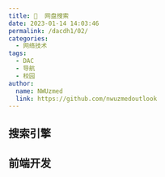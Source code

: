 ```yaml
---
title: 💽  网盘搜索
date: 2023-01-14 14:03:46
permalink: /dacdh1/02/
categories: 
  - 网络技术
tags: 
  - DAC
  - 导航
  - 校园
author: 
  name: NWUzmed
  link: https://github.com/nwuzmedoutlook
---
```


## 搜索引擎

<ClientOnly>
  <Card :cardData="cardData0" :cardListSize=4 carTitlColor="#000" carHoverColor="#000" />
</ClientOnly>

## 前端开发

<ClientOnly>
  <Card :cardData="cardData1" :cardListSize=4 carTitlColor="#000" carHoverColor="#000" />
</ClientOnly>

<script>
export default {
  data() {
    return {
      cardData0: [
        {
          id: "0",
          cardSrc: "http://www.baidu.com/",
          cardName: "百度",
          cardContent:
            "百度——全球最大的中文搜索引擎及最大的中文网站，全球领先的人工智能公司",
        },
        {cardSrc: "https://lzpan.com/", cardImgSrc: "https://api.xinac.net/icon/?url=https://lzpan.com/", cardName: "懒盘搜索", cardContent: "懒盘搜索聚合",},
        {cardSrc: "http://hao.lzpan.com/#/", cardImgSrc: "https://api.xinac.net/icon/?url=http://hao.lzpan.com/#/", cardName: "优聚集", cardContent: "联合优质网站",},
        {cardSrc: "http://www.xleiso.com/", cardImgSrc: "https://api.xinac.net/icon/?url=http://www.xleiso.com/", cardName: "迅雷搜索", cardContent: "最大的下载资源搜索网站|种子搜索网站|BT磁力链接搜索|p2p种子搜索器官网",},
        {cardSrc: "https://www.panfeifei.com/", cardImgSrc: "https://api.xinac.net/icon/?url=https://www.panfeifei.com/", cardName: "盘飞飞", cardContent: "盘搜搜,网盘搜索,资源搜索,大圣盘,大力盘,盘多多,罗马盘",},
        {cardSrc: "http://magnet.chongbuluo.com/", cardImgSrc: "https://api.xinac.net/icon/?url=http://magnet.chongbuluo.com/", cardName: "虫部落·网盘搜索", cardContent: "练就搜索达人",},
        {cardSrc: "https://www.laisoyixia.com/", cardImgSrc: "https://api.xinac.net/icon/?url=https://www.laisoyixia.com/", cardName: "来搜一下", cardContent: "网盘搜索",},
        {cardSrc: "https://dapanso.com", cardImgSrc: "https://api.xinac.net/icon/?url=https://dapanso.com", cardName: "大盘搜", cardContent: "专注于网盘资源搜索，长更长新。影视资源、考试资料、技能教程、游戏软件等等，可以搜你想搜。",},
        {cardSrc: "http://www.kengso.com/", cardImgSrc: "https://api.xinac.net/icon/?url=http://www.kengso.com/", cardName: "坑搜网", cardContent: "百度云搜索_网盘搜索_百度云资源_百度网盘搜索",},
        {cardSrc: "http://www.zhaoyunpan.cn/", cardImgSrc: "https://api.xinac.net/icon/?url=http://www.zhaoyunpan.cn/", cardName: "找云盘", cardContent: "百度网盘搜索_百度云搜索引擎_百度云资源分享你懂",},
        {cardSrc: "http://www.pansou.com/", cardImgSrc: "https://api.xinac.net/icon/?url=http://www.pansou.com/", cardName: "PanSou盘搜", cardContent: "国内优秀百度网盘搜索引擎",},
        {cardSrc: "https://www.yunpangou.com/", cardImgSrc: "https://api.xinac.net/icon/?url=https://www.yunpangou.com/", cardName: "云盘狗", cardContent: "百度云网盘搜索",},
        {cardSrc: "https://www.soupan8.com/", cardImgSrc: "https://api.xinac.net/icon/?url=https://www.soupan8.com/", cardName: "搜盘8", cardContent: "百度网盘搜索",},
        {cardSrc: "http://wp.soshoulu.com/", cardImgSrc: "https://api.xinac.net/icon/?url=http://wp.soshoulu.com/", cardName: "网盘搜索", cardContent: "百度网盘搜索神器",},
        {cardSrc: "https://www.pan131.com/", cardImgSrc: "https://api.xinac.net/icon/?url=https://www.pan131.com/", cardName: "盘131", cardContent: "百度云搜索,百度网盘云盘资源搜索引擎",},
        {cardSrc: "http://wp.soshoulu.com/", cardImgSrc: "https://api.xinac.net/icon/?url=http://wp.soshoulu.com/", cardName: "网盘搜索", cardContent: "百度网盘搜索神器",},
        {cardSrc: "https://www.wanwangsou.com/", cardImgSrc: "https://api.xinac.net/icon/?url=https://www.wanwangsou.com/", cardName: "万网搜", cardContent: "资源搜索聚合神器",},
        {cardSrc: "https://www.chaonengsou.com/", cardImgSrc: "https://api.xinac.net/icon/?url=https://www.chaonengsou.com/", cardName: "超能搜", cardContent: "百度网盘搜索神器",},
        {cardSrc: "https://www.yubaipan.com/#/", cardImgSrc: "https://api.xinac.net/icon/?url=https://www.yubaipan.com/#/", cardName: "玉白盘", cardContent: "网盘搜索引擎",},
        {cardSrc: "https://www.sov5.cn/", cardImgSrc: "https://api.xinac.net/icon/?url=https://www.sov5.cn/", cardName: "Sov5搜索", cardContent: "百度网盘搜索",},
        {cardSrc: "http://mydbfx.com/", cardImgSrc: "https://api.xinac.net/icon/?url=http://mydbfx.com/", cardName: "我的打包分享", cardContent: "电子书打包分享，资源批量下载，各类视频打包分享，epub+mobi+azw3版套装打包免费下载，有声小说打包分享，音乐及音乐教程打包免费下载，资源批量下载，电子书打包分享，各类视频打包分享，有声小说打包分享，音乐及音乐教程打包分享，epub+mobi+azw3版套装电子书打包分享",},
        {cardSrc: "http://www.cuipixiong.com/forum.php", cardImgSrc: "https://api.xinac.net/icon/?url=http://www.cuipixiong.com/forum.php", cardName: "脆啤熊", cardContent: "帮你筛选全网最有价值的共享资料平台",},
        {cardSrc: "https://www.niaola.com/", cardImgSrc: "https://api.xinac.net/icon/?url=https://www.niaola.com/", cardName: "鸟啦搜", cardContent: "优秀的百度云网盘资源下载",},
        {cardSrc: "https://mianbaoshu.cc/", cardImgSrc: "https://api.xinac.net/icon/?url=https://mianbaoshu.cc/", cardName: "面包树", cardContent: "云盘精灵",},
        {cardSrc: "http://clm0.cc/?from=clm.la", cardImgSrc: "https://api.xinac.net/icon/?url=http://clm0.cc/?from=clm.la", cardName: "磁力猫", cardContent: "磁力猫常用地址 clm.la 或者 cilimao.app 请牢记！",},
        {cardSrc: "https://pc.woozooo.com/", cardImgSrc: "https://api.xinac.net/icon/?url=https://pc.woozooo.com/", cardName: "蓝奏", cardContent: "云存储",},
        {cardSrc: "https://www.123pan.com/login", cardImgSrc: "https://api.xinac.net/icon/?url=https://www.123pan.com/login", cardName: "123云盘", cardContent: "2T超大空间，文件集中存储云端",},
        {cardSrc: "https://shandianpan.com/#/", cardImgSrc: "https://api.xinac.net/icon/?url=https://shandianpan.com/#/", cardName: "闪电盘", cardContent: "是基于QKFILE开发一个网盘工具，定位中小文件的快捷分享，无限空间，无限速度，直接高速下载。",},
        {cardSrc: "https://www.baiduyun.wiki/", cardImgSrc: "https://api.xinac.net/icon/?url=https://www.baiduyun.wiki/", cardName: "网盘直链下载助手", cardContent: "一个免费开源的百度网盘下载助手",},
        {cardSrc: "https://bd.fkxz.cn/", cardImgSrc: "https://api.xinac.net/icon/?url=https://bd.fkxz.cn/", cardName: "度盘在线解析", cardContent: "百度网盘在线解析",},
        {cardSrc: "http://www.pojiewo.com/baidu", cardImgSrc: "https://api.xinac.net/icon/?url=http://www.pojiewo.com/baidu", cardName: "百度解析二版本-破解窝", cardContent: "百度网盘在线解析 用前必看，必须修改UA",},
        {cardSrc: "https://www.zyboe.com/", cardImgSrc: "https://api.xinac.net/icon/?url=https://www.zyboe.com/", cardName: "爱扒趣", cardContent: "磁力搜索，simplecd，网盘资源，bt种子聚合搜索 - SimpleCD,ed2000聚合站",},
        {cardSrc: "http://www.aisouziyuan.com/", cardImgSrc: "https://api.xinac.net/icon/?url=http://www.aisouziyuan.com/", cardName: "爱搜资源助手", cardContent: "自动为您寻找百度微云网盘密码，自动检测资源有效性",},
        {cardSrc: "http://www.thunderbird.bar/1684667", cardImgSrc: "https://api.xinac.net/icon/?url=http://www.thunderbird.bar/1684667", cardName: "雷鸟下载", cardContent: "基于多资源超线程技术的下载软件，针对各类网盘做了下载优化",},
        {cardSrc: "https://kinhdown.kinh.cc/", cardImgSrc: "https://api.xinac.net/icon/?url=https://kinhdown.kinh.cc/", cardName: "KinhDown", cardContent: "加速！永无止境",},
        {cardSrc: "https://pan.yuankongjian.com/", cardImgSrc: "https://api.xinac.net/icon/?url=https://pan.yuankongjian.com/", cardName: "阿里小站", cardContent: "阿里云盘资源共享站",},
        {cardSrc: "https://aliyunpanbbs.com/", cardImgSrc: "https://api.xinac.net/icon/?url=https://aliyunpanbbs.com/", cardName: "阿里云盘资源论坛", cardContent: "自由至上！",},
        {cardSrc: "https://www.torrent.org.cn/bd", cardImgSrc: "https://api.xinac.net/icon/?url=https://www.torrent.org.cn/bd", cardName: "点点文档搜索", cardContent: "专注专业文档搜索工具-网盘文档搜索工具",},
        {cardSrc: "http://cly.apiandroid.com/Download.html?type=DetailedDownload", cardImgSrc: "https://api.xinac.net/icon/?url=http://cly.apiandroid.com/Download.html?type=DetailedDownload", cardName: "磁力云", cardContent: "下载中心",},
        {cardSrc: "https://support.qq.com/products/108725/", cardImgSrc: "https://api.xinac.net/icon/?url=https://support.qq.com/products/108725/", cardName: "火箭BT下载器", cardContent: "火箭BT下载器",},
        {cardSrc: "http://www.asfor.cn/server/mirror/", cardImgSrc: "https://api.xinac.net/icon/?url=http://www.asfor.cn/server/mirror/", cardName: "国内开源镜像站汇总", cardContent: "开源镜像",},
        {cardSrc: "http://www.ctfile.cn/", cardImgSrc: "https://api.xinac.net/icon/?url=http://www.ctfile.cn/", cardName: "全索引", cardContent: "一些自用资源的交流",},
      ],
      
      cardData1: [
        {
          id: "1",
          cardSrc: "https://cn.vuejs.org/",
          cardImgSrc:
            "https://cdn.staticaly.com/gh/Kele-Bingtang/static@master/img/tools/20220105001047.png",
          cardName: "Vue",
          cardContent: "渐进式 JavaScript 框架",
        },
        {cardSrc: "https://element.eleme.cn/#/zh-CN/", cardImgSrc: "https://cdn.staticaly.com/gh/Kele-Bingtang/static@master/img/tools/20220105001602.png", cardName: "Element-UI", cardContent: "Element，一套为开发者、设计师和产品经理准备的基于 Vue 的桌面端组件库",},
        {cardSrc: "https://www.baidu.com/", cardImgSrc: "https://api.xinac.net/icon/?url=https://www.baidu.com", cardName: "百度", cardContent: "全球最大的中文搜索引擎",},
      ],
    };
  },
};
</script>
